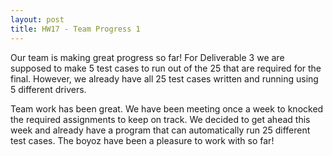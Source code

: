 ```yaml
---
layout: post
title: HW17 - Team Progress 1
---
```


Our team is making great progress so far! For Deliverable 3 we are supposed to make 5 test cases to run out of the 25 that are required for the final. However, we already have all 25 test cases written and running using 5 different drivers.

Team work has been great. We have been meeting once a week to knocked the required assignments to keep on track. We decided to get ahead this week and already have a program that can automatically run 25 different test cases. The boyoz have been a pleasure to work with so far!
